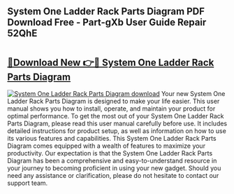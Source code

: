## System One Ladder Rack Parts Diagram PDF Download Free - Part-gXb User Guide Repair 52QhE

# <h2><a href="http://dfnrea8.blite.top/?on=System+One+Ladder+Rack+Parts+Diagram">🔗Download New 👉🔴 System One Ladder Rack Parts Diagram</a></h2>

[![System One Ladder Rack Parts Diagram download](https://i.imgur.com/lujVjoI.png)](http://dfnrea8.blite.top/?on=System+One+Ladder+Rack+Parts+Diagram)
Your new System One Ladder Rack Parts Diagram is designed to make your life easier. This user manual shows you how to install, operate, and maintain your product for optimal performance. To get the most out of your System One Ladder Rack Parts Diagram, please read this user manual carefully before use. It includes detailed instructions for product setup, as well as information on how to use its various features and capabilities. This System One Ladder Rack Parts Diagram comes equipped with a wealth of features to maximize your productivity. Our expectation is that the System One Ladder Rack Parts Diagram has been a comprehensive and easy-to-understand resource in your journey to becoming proficient in using your new gadget. Should you need any assistance or clarification, please do not hesitate to contact our support team.
